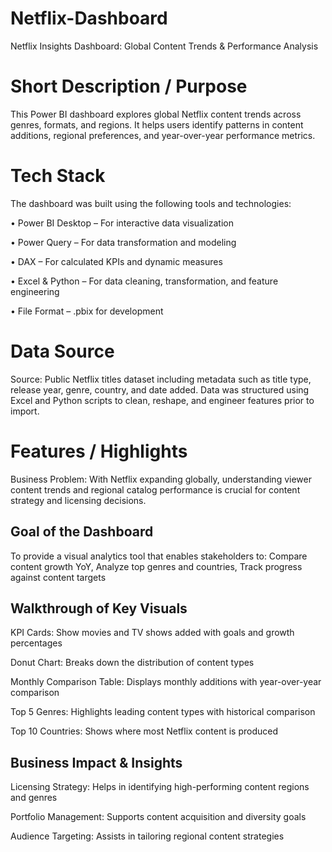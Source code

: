 # Netflix-Dashboard

Netflix Insights Dashboard: Global Content Trends & Performance Analysis

# Short Description / Purpose
This Power BI dashboard explores global Netflix content trends across genres, formats, and regions. It helps users identify patterns in content additions, regional preferences, and year-over-year performance metrics.

# Tech Stack
The dashboard was built using the following tools and technologies:

• Power BI Desktop – For interactive data visualization

• Power Query – For data transformation and modeling

• DAX – For calculated KPIs and dynamic measures

• Excel & Python – For data cleaning, transformation, and feature engineering

• File Format – .pbix for development 

# Data Source
Source: Public Netflix titles dataset including metadata such as title type, release year, genre, country, and date added.
Data was structured using Excel and Python scripts to clean, reshape, and engineer features prior to import.

# Features / Highlights
Business Problem: 
With Netflix expanding globally, understanding viewer content trends and regional catalog performance is crucial for content strategy and licensing decisions.

## Goal of the Dashboard
To provide a visual analytics tool that enables stakeholders to: Compare content growth YoY, Analyze top genres and countries, Track progress against content targets

## Walkthrough of Key Visuals

KPI Cards: Show movies and TV shows added with goals and growth percentages

Donut Chart: Breaks down the distribution of content types

Monthly Comparison Table: Displays monthly additions with year-over-year comparison

Top 5 Genres: Highlights leading content types with historical comparison

Top 10 Countries: Shows where most Netflix content is produced

## Business Impact & Insights

Licensing Strategy: Helps in identifying high-performing content regions and genres

Portfolio Management: Supports content acquisition and diversity goals

Audience Targeting: Assists in tailoring regional content strategies
